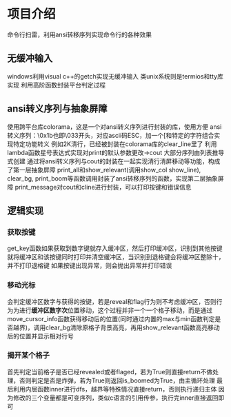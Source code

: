 # 项目介绍

命令行扫雷，利用ansi转移序列实现命令行的各种效果
## 无缓冲输入

windows利用visual c++的getch实现无缓冲输入
类unix系统则是termios和tty库实现
利用高阶函数封装平台判定过程
## ansi转义序列与抽象屏障

使用跨平台库colorama，这是一个对ansi转义序列进行封装的库，使用方便
ansi转义序列：\0x1b也即\033开头，对应ascii码ESC，加一个[和特定的字符组合实现特定功能转义
例如2K清行，已经被封装在colorama库的clear_line里了
利用lambda函数星号表达式实现对print的默认参数更改->cout
大部分序列由列表推导式创建
通过将ansi转义序列与cout的封装在一起实现清行清屏移动等功能，构成了第一层抽象屏障
print_all和show_relevant(调用show_col show_line), clear_bg, print_boom等函数调用封装了ansi转移序列的函数，实现第二层抽象屏障
print_message对cout和cline进行封装，可以打印按键和错误信息
## 逻辑实现

### 获取按键

get_key函数如果获取到数字键就存入缓冲区，然后打印缓冲区，识别到其他按键就将缓冲区和该按键同时打印并清空缓冲区，当识别到退格键会将缓冲区整除十，并不打印退格键
如果按键出现异常，则会抛出异常并打印错误
### 移动光标

会判定缓冲区数字与获得的按键，若是reveal和flag行为则不考虑缓冲区，否则行为为进行**缓冲区数字次**位置移动，这个过程并非一个一个格子移动，而是通过move_cursor_info函数获得移动后的位置(同时通过内置的max与min函数判定是否越界)，调用clear_bg清除原格子背景高亮，再用show_relevant函数高亮移动后的位置并显示相对行号
### 揭开某个格子

首先判定当前格子是否已经revealed或者flaged，若为True则直接return不做处理，否则判定是否是炸弹，若为True则返回is_boomed为True，由主循环处理
最后利用内层函数inner进行dfs，越界等特殊情况直接return，否则执行递归主体
因为修改的三个变量都是可变序列，类似c语言的引用传参，执行完inner直接返回即可

